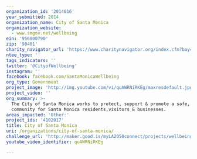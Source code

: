 ```yaml
---
organization_id: '2014016'
year_submitted: 2014
organization_name: City of Santa Monica
organization_website:
  - www.smgov.net/wellbeing
ein: '956000790'
zip: '90401'
charity_navigator_url: 'https://www.charitynavigator.org/index.cfm?bay=search.profile&ein=956000790'
ntee_type: ''
tags_indicators: ''
twitter: '@CityofWellbeing'
instagram: ''
facebook: facebook.com/SantaMonicaWellbeing
org_type: Government
project_image: 'http://img.youtube.com/vi/quAWRNiRKEg/maxresdefault.jpg'
project_video: ''
org_summary: >-
  The City of Santa Monica works to protect, support & promote a safe, vibrant
  community for Santa Monica residents,visitors & businesses.
areas_impacted: 'Other:'
project_ids: '4102017'
title: City of Santa Monica
uri: /organizations/city-of-santa-monica/
challenge_url: 'http://maker.good.is/myLA2050connect/projects/wellbeingproject.html'
youtube_video_identifier: quAWRNiRKEg

---
```

